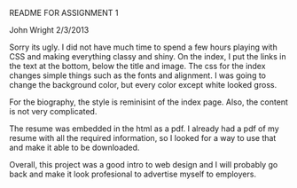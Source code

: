 README FOR ASSIGNMENT 1

John Wright
2/3/2013

Sorry its ugly. I did not have much time to spend a few hours playing with CSS and making everything 
classy and shiny. On the index, I put the links in the text at the bottom, below the title and image.
The css for the index changes simple things such as the fonts and alignment. I was going to change the 
background color, but every color except white looked gross. 

For the biography, the style is reminisint of the index page. Also, the content is not very complicated.

The resume was embedded in the html as a pdf. I already had a pdf of my resume with all the required information,
so I looked for a way to use that and make it able to be downloaded. 

Overall, this project was a good intro to web design and I will probably go back and make it look profesional to
advertise myself to employers.
